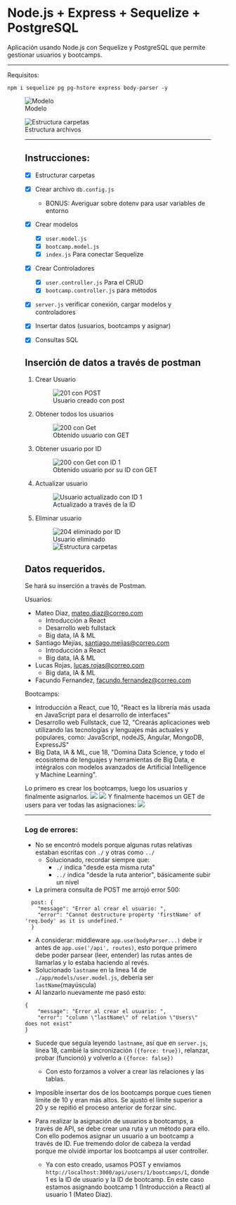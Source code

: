 # Node.js + Express + Sequelize + PostgreSQL
Aplicación usando Node.js con Sequelize y PostgreSQL que permite gestionar usuarios y bootcamps.

---

Requisitos:

`npm i sequelize pg pg-hstore express body-parser -y`

<figure>
    <img src="./assets/02.png" alt="Modelo" />
    <figcaption>Modelo</figcaption>
</figure>

<figure>
    <img src="./assets/01.png" alt="Estructura carpetas">
    <figcaption>Estructura archivos</figcaption>

---

## Instrucciones:
- [x] Estructurar carpetas
- [x] Crear archivo `db.config.js`
  - BONUS: Averiguar sobre dotenv para usar variables de entorno
- [x] Crear modelos
  - [x] `user.model.js`
  - [x] `bootcamp.model.js`
  - [x] `index.js` Para conectar Sequelize
- [x] Crear Controladores
  - [x] `user.controller.js` Para el CRUD
  - [x] `bootcamp.controller.js` para métodos
- [x] `server.js` verificar conexión, cargar modelos y controladores
- [x] Insertar datos (usuarios, bootcamps y asignar)
- [x] Consultas SQL


## Inserción de datos a través de postman
1. Crear Usuario
   <figure>
    <img src="./assets/03.png" alt="201 con POST">
    <figcaption>Usuario creado con post</figcaption>
2. Obtener todos los usuarios
   <figure>
    <img src="./assets/04.png" alt="200 con Get">
    <figcaption>Obtenido usuario con GET</figcaption>
3. Obtener usuario por ID
    <figure>
    <img src="./assets/05.png" alt="200 con Get con ID 1">
    <figcaption>Obtenido usuario por su ID con GET</figcaption>

4. Actualizar usuario
   <figure>
    <img src="./assets/06.png" alt="Usuario actualizado con ID 1">
    <figcaption>Actualizado a través de la ID</figcaption>
5. Eliminar usuario
   <figure>
    <img src="./assets/07.png" alt="204 eliminado por ID">
    <figcaption>Usuario eliminado</figcaption>

    <img src="./assets/08.png" alt="Estructura carpetas">

## Datos requeridos.
Se hará su inserción a través de Postman.

Usuarios:
- Mateo Diaz, mateo.diaz@correo.com
  - Introducción a React
  - Desarrollo web fullstack
  - Big data, IA & ML
- Santiago Mejías, santiago.mejias@correo.com
  - Introducción a React
  - Big data, IA & ML
- Lucas Rojas, lucas.rojas@correo.com
  - Big data, IA & ML
- Facundo Fernandez, facundo.fernandez@correo.com

Bootcamps:
- Introducción a React, cue 10, "React es la librería más usada en JavaScript para el desarrollo de interfaces"
- Desarrollo web Fullstack, cue 12, "Crearás aplicaciones web utilizando las tecnologías y lenguajes más actuales y populares, como: JavaScript, nodeJS, Angular, MongoDB, ExpressJS"
- Big Data, IA & ML, cue 18, "Domina Data Science, y todo el ecosistema de lenguajes y herramientas de Big Data, e intégralos con modelos avanzados de Artificial Intelligence y Machine Learning".

Lo primero es crear los bootcamps, luego los usuarios y finalmente asignarlos.
<img src="assets/09.png">
<img src="assets/10.png">
Y finalmente hacemos un GET de users para ver todas las asignaciones:
<img src="assets/11.png">

---
### Log de errores:
- No se encontró models porque algunas rutas relativas estaban escritas con `./` y otras como `../`
  - Solucionado, recordar siempre que:
    - `./` indica "desde esta misma ruta"
    - `../` indica "desde la ruta anterior", básicamente subir un nivel
- La primera consulta de POST me arrojó error 500:
```
  post: {
    "message": "Error al crear el usuario: ",
    "error": "Cannot destructure property 'firstName' of 'req.body' as it is undefined."
  }
  ```
- A considerar: middleware `app.use(bodyParser...)` debe ir antes de `app.use('/api', routes)`, esto porque primero debe poder parsear (leer, entender) las rutas antes de llamarlas y lo estaba haciendo al revés.
- Solucionado `lastname` en la linea 14 de `./app/models/user.model.js`, debería ser `lastName`(mayúscula)
- Al lanzarlo nuevamente me pasó esto:
```
{
    "message": "Error al crear el usuario: ",
    "error": "column \"lastName\" of relation \"Users\" does not exist"
}
```
  - Sucede que seguía leyendo `lastname`, así que en `server.js`, línea 18, cambié la sincronización `({force: true})`, relanzar, probar (funcionó) y volverlo a `({force: false})`
    - Con esto forzamos a volver a crear las relaciones y las tablas.

- Imposible insertar dos de los bootcamps porque cues tienen límite de 10 y eran más altos. Se ajustó el límite superior a 20 y se repitió el proceso anterior de forzar sinc.
- Para realizar la asignación de usuarios a bootcamps, a través de API, se debe crear una ruta y un método para ello. Con ello podemos asignar un usuario a un bootcamp a través de ID. Fue tremendo dolor de cabeza la verdad porque me olvidé importar los bootcamps al user controller.
  - Ya con esto creado, usamos POST y enviamos `http://localhost:3000/api/users/1/bootcamps/1`, donde 1 es la ID de usuario y la ID de bootcamp. En este caso estamos asignando bootcamp 1 (Introducción a React) al usuario 1 (Mateo Diaz).